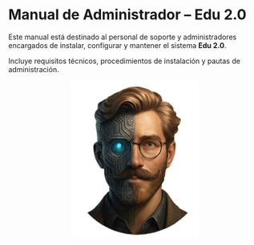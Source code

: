 # Manual de Administrador – Edu 2.0

Este manual está destinado al personal de soporte y administradores encargados de instalar, configurar y mantener el sistema **Edu 2.0**.

Incluye requisitos técnicos, procedimientos de instalación y pautas de administración.

<p align="center">
  <img id="edu-logo"
       src="img/EDU.png"
       data-light="img/EDU.png"
       data-dark="img/EDU-Oscuro.png"
       alt="Logo Edu 2.0"
       width="50%">
</p>
